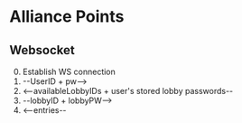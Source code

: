 # Alliance Points

## Websocket
0. Establish WS connection
1. --UserID + pw-->
2. <--availableLobbyIDs + user's stored lobby passwords--
3. --lobbyID + lobbyPW-->
4. <--entries--  